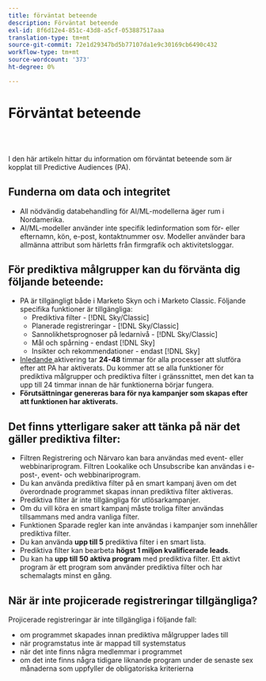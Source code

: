 ```yaml
---
title: förväntat beteende
description: Förväntat beteende
exl-id: 8f6d12e4-851c-43d8-a5cf-053887517aaa
translation-type: tm+mt
source-git-commit: 72e1d29347bd5b77107da1e9c30169cb6490c432
workflow-type: tm+mt
source-wordcount: '373'
ht-degree: 0%

---
```


# Förväntat beteende

<br> 

I den här artikeln hittar du information om förväntat beteende som är kopplat till Predictive Audiences (PA).

## Funderna om data och integritet

* All nödvändig databehandling för AI/ML-modellerna äger rum i Nordamerika.
* AI/ML-modeller använder inte specifik ledinformation som för- eller efternamn, kön, e-post, kontaktnummer osv. Modeller använder bara allmänna attribut som härletts från firmgrafik och aktivitetsloggar.

## För prediktiva målgrupper kan du förvänta dig följande beteende:

* PA är tillgängligt både i Marketo Skyn och i Marketo Classic. Följande specifika funktioner är tillgängliga:
   * Prediktiva filter - [!DNL Sky/Classic]
   * Planerade registreringar - [!DNL Sky/Classic]
   * Sannolikhetsprognoser på ledarnivå - [!DNL Sky/Classic]
   * Mål och spårning - endast [!DNL Sky]
   * Insikter och rekommendationer - endast [!DNL Sky]
* [Inledande ](/help/sky/getting-started-with-predictive-audiences.md) aktivering tar **24-48** timmar för alla processer att slutföra efter att PA har aktiverats. Du kommer att se alla funktioner för prediktiva målgrupper och prediktiva filter i gränssnittet, men det kan ta upp till 24 timmar innan de här funktionerna börjar fungera.
* **Förutsättningar genereras bara för nya kampanjer som skapas efter att funktionen har aktiverats.**

## Det finns ytterligare saker att tänka på när det gäller prediktiva filter:

* Filtren Registrering och Närvaro kan bara användas med event- eller webbinariprogram. Filtren Lookalike och Unsubscribe kan användas i e-post-, event- och webbinariprogram.
* Du kan använda prediktiva filter på en smart kampanj även om det överordnade programmet skapas innan prediktiva filter aktiveras.
* Prediktiva filter är inte tillgängliga för utlösarkampanjer.
* Om du vill köra en smart kampanj måste troliga filter användas tillsammans med andra vanliga filter.
* Funktionen Sparade regler kan inte användas i kampanjer som innehåller prediktiva filter.
* Du kan använda **upp till 5** prediktiva filter i en smart lista.
* Prediktiva filter kan bearbeta **högst 1 miljon kvalificerade leads**.
* Du kan ha **upp till 50 aktiva program** med prediktiva filter. Ett aktivt program är ett program som använder prediktiva filter och har schemalagts minst en gång.

## När är inte projicerade registreringar tillgängliga?

Projicerade registreringar är inte tillgängliga i följande fall:

* om programmet skapades innan prediktiva målgrupper lades till
* när programstatus inte är mappad till systemstatus
* när det inte finns några medlemmar i programmet
* om det inte finns några tidigare liknande program under de senaste sex månaderna som uppfyller de obligatoriska kriterierna
